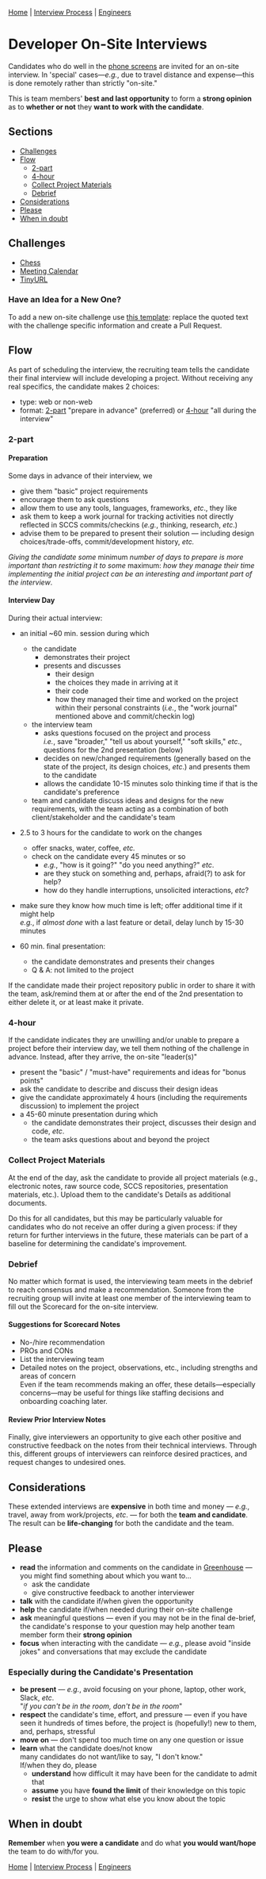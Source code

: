[Home](../../../README.md)           |
[Interview Process](../../README.md) |
[Engineers](../README.md)

# Developer On-Site Interviews

Candidates who do well in the [phone screens](../README.md) are invited for an on-site interview. In 'special' cases&mdash;_e.g._, due to travel distance and expense&mdash;this is done remotely rather than strictly "on-site."

This is team members' **best and last opportunity** to form a **strong opinion** as to
**whether or not** they **want to work with the candidate**.

## Sections

- [Challenges](#challenges)
- [Flow](#flow)
  - [2-part](#2-part)
  - [4-hour](#4-hour)
  - [Collect Project Materials](#collect-project-materials)
  - [Debrief](#debrief)
- [Considerations](#considerations)
- [Please](#please)
- [When in doubt](#when-in-doubt)

## Challenges

- [Chess](chess.md)
- [Meeting Calendar](meeting-calendar.md)
- [TinyURL](tiny-url-challenge.md)

### Have an Idea for a New One?

To add a new on-site challenge use [this template](challenge.template.md): replace the quoted text with the challenge specific information and create a Pull Request.

## Flow

As part of scheduling the interview, the recruiting team tells the candidate their final interview will include developing a project. Without receiving any real specifics, the candidate makes 2 choices:

- type: web or non-web
- format: [2-part](#2-part) "prepare in advance" (preferred) or [4-hour](#4-hour) "all during the interview"

### 2-part

#### Preparation

Some days in advance of their interview, we

- give them "basic" project requirements
- encourage them to ask questions
- allow them to use any tools, languages, frameworks, _etc_., they like
- ask them to keep a work journal for tracking activities not directly reflected in SCCS commits/checkins (_e.g._, thinking, research, _etc_.)
- advise them to be prepared to present their solution &mdash; including design choices/trade-offs, commit/development history, _etc._

_Giving the candidate some_ minimum _number of days to prepare is more important than restricting it to some_ maximum: _how they manage their time implementing the initial project can be an interesting and important part of the interview_.

#### Interview Day

During their actual interview:

- an initial ~60 min. session during which
  - the candidate
     - demonstrates their project
     - presents and discusses
         - their design
         - the choices they made in arriving at it
         - their code
         - how they managed their time and worked on the project within their personal constraints (_i.e._, the "work journal" mentioned above and commit/checkin log)
  - the interview team
     - asks questions focused on the project and process  
         _i.e._, save "broader," "tell us about yourself," "soft skills," _etc_., questions for the 2nd presentation (below)
     - decides on new/changed requirements (generally based on the state of the project, its design choices, _etc_.) and presents them to the candidate
     - allows the candidate 10-15 minutes solo thinking time if that is the candidate's preference
   - team and candidate discuss ideas and designs for the new requirements, with the team acting as a combination of both client/stakeholder and the candidate's team

- 2.5 to 3 hours for the candidate to work on the changes

  - offer snacks, water, coffee, _etc._
  - check on the candidate every 45 minutes or so
     - _e.g._, "how is it going?" "do you need anything?" _etc_.
     - are they stuck on something and, perhaps, afraid(?) to ask for help?
     - how do they handle interruptions, unsolicited interactions, _etc_?
 - make sure they know how much time is left; offer additional time if it might help  
     _e.g._, if _almost done_ with a last feature or detail, delay lunch by 15-30 minutes

- 60 min. final presentation:
  - the candidate demonstrates and presents their changes
  - Q & A: not limited to the project

If the candidate made their project repository public in order to share it with the team, ask/remind them at or after the end of the 2nd presentation to either delete it, or at least make it private.

### 4-hour

If the candidate indicates they are unwilling and/or unable to prepare a project before their interview day, we tell them nothing of the challenge in advance. Instead, after they arrive, the on-site "leader(s)"

- present the "basic" / "must-have" requirements and ideas for "bonus points"
- ask the candidate to describe and discuss their design ideas
- give the candidate approximately 4 hours (including the requirements discussion) to implement the project
- a 45-60 minute presentation during which
  - the candidate demonstrates their project, discusses their design and code, _etc_.
  - the team asks questions about and beyond the project

### Collect Project Materials

At the end of the day, ask the candidate to provide all project materials (e.g., electronic notes, raw source code, SCCS repositories, presentation materials, etc.). Upload them to the candidate's Details as additional documents.

Do this for all candidates, but this may be particularly valuable for candidates who do not receive an offer during a given process: if they return for further interviews in the future, these materials can be part of a baseline for determining the candidate's improvement.

### Debrief

No matter which format is used, the interviewing team meets in the debrief to reach consensus and make a recommendation. Someone from the recruiting group will invite at least one member of the interviewing team to fill out the Scorecard for the on-site interview.

#### Suggestions for Scorecard Notes

- No-/hire recommendation
- PROs and CONs
- List the interviewing team
- Detailed notes on the project, observations, etc., including strengths and areas of concern  
  Even if the team recommends making an offer, these details&mdash;especially concerns&mdash;may be useful for things like staffing decisions and onboarding coaching later.

#### Review Prior Interview Notes

Finally, give interviewers an opportunity to give each other positive and constructive feedback on the notes from their technical interviews. Through this, different groups of interviewers can reinforce desired practices, and request changes to undesired ones.

## Considerations

These extended interviews are **expensive** in both time and money &mdash; _e.g._, travel, away from work/projects, _etc_. &mdash;
for both the **team and candidate**. The result can be **life-changing** for both the candidate and the team.

## Please

- **read** the information and comments on the candidate in [Greenhouse](https://app.greenhouse.io) &mdash; you might find something about which you want to&hellip;
  - ask the candidate
  - give constructive feedback to another interviewer
- **talk** with the candidate if/when given the opportunity
- **help** the candidate if/when needed during their on-site challenge
- **ask** meaningful questions &mdash; even if you may not be in the final de-brief, the candidate's response to your question
  may help another team member form their **strong opinion**
- **focus** when interacting with the candidate &mdash; _e.g._, please avoid "inside jokes" and conversations that may
  exclude the candidate

### Especially during the Candidate's Presentation

- **be present** &mdash; _e.g._, avoid focusing on your phone, laptop, other work, Slack, _etc_.  
  "_if you can't be in the room, don't be in the room_"
- **respect** the candidate's time, effort, and pressure &mdash; even if you have seen it hundreds of times before,
the project is (hopefully!) new to them, and, perhaps, stressful
- **move on** &mdash; don't spend too much time on any one question or issue
- **learn** what the candidate does/not know  
  many candidates do not want/like to say, "I don't know."  
  If/when they do, please
  - **understand** how difficult it may have been for the candidate to admit that
  - **assume** you have **found the limit** of their knowledge on this topic
  - **resist** the urge to show what else you know about the topic

## When in doubt

**Remember** when **you were a candidate** and do what **you would want/hope** the team to do with/for you.


[Home](../../../README.md)           |
[Interview Process](../../README.md) |
[Engineers](../README.md)

